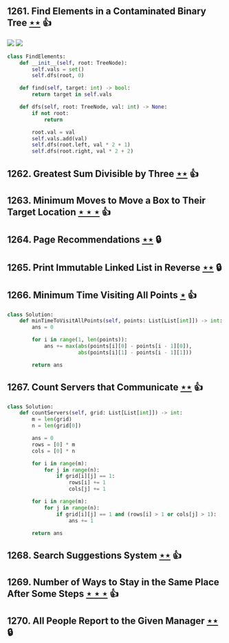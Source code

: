 ## 1261. Find Elements in a Contaminated Binary Tree [$\star\star$](https://leetcode.com/problems/find-elements-in-a-contaminated-binary-tree) :thumbsup:

![](https://img.shields.io/badge/-Hash%20Table-7BA23F.svg?style=flat-square) ![](https://img.shields.io/badge/-Tree-227D51.svg?style=flat-square)

```python
class FindElements:
    def __init__(self, root: TreeNode):
        self.vals = set()
        self.dfs(root, 0)

    def find(self, target: int) -> bool:
        return target in self.vals

    def dfs(self, root: TreeNode, val: int) -> None:
        if not root:
            return

        root.val = val
        self.vals.add(val)
        self.dfs(root.left, val * 2 + 1)
        self.dfs(root.right, val * 2 + 2)
```

## 1262. Greatest Sum Divisible by Three [$\star\star$](https://leetcode.com/problems/greatest-sum-divisible-by-three) :thumbsup:

## 1263. Minimum Moves to Move a Box to Their Target Location [$\star\star\star$](https://leetcode.com/problems/minimum-moves-to-move-a-box-to-their-target-location) :thumbsup:

## 1264. Page Recommendations [$\star\star$](https://leetcode.com/problems/page-recommendations) 🔒

## 1265. Print Immutable Linked List in Reverse [$\star\star$](https://leetcode.com/problems/print-immutable-linked-list-in-reverse) 🔒

## 1266. Minimum Time Visiting All Points [$\star$](https://leetcode.com/problems/minimum-time-visiting-all-points) :thumbsup:

```python
class Solution:
    def minTimeToVisitAllPoints(self, points: List[List[int]]) -> int:
        ans = 0

        for i in range(1, len(points)):
            ans += max(abs(points[i][0] - points[i - 1][0]),
                       abs(points[i][1] - points[i - 1][1]))

        return ans
```

## 1267. Count Servers that Communicate [$\star\star$](https://leetcode.com/problems/count-servers-that-communicate) :thumbsup:

```python
class Solution:
    def countServers(self, grid: List[List[int]]) -> int:
        m = len(grid)
        n = len(grid[0])

        ans = 0
        rows = [0] * m
        cols = [0] * n

        for i in range(m):
            for j in range(n):
                if grid[i][j] == 1:
                    rows[i] += 1
                    cols[j] += 1

        for i in range(m):
            for j in range(n):
                if grid[i][j] == 1 and (rows[i] > 1 or cols[j] > 1):
                    ans += 1

        return ans
```

## 1268. Search Suggestions System [$\star\star$](https://leetcode.com/problems/search-suggestions-system) :thumbsup:

## 1269. Number of Ways to Stay in the Same Place After Some Steps [$\star\star\star$](https://leetcode.com/problems/number-of-ways-to-stay-in-the-same-place-after-some-steps) :thumbsup:

## 1270. All People Report to the Given Manager [$\star\star$](https://leetcode.com/problems/all-people-report-to-the-given-manager) 🔒
